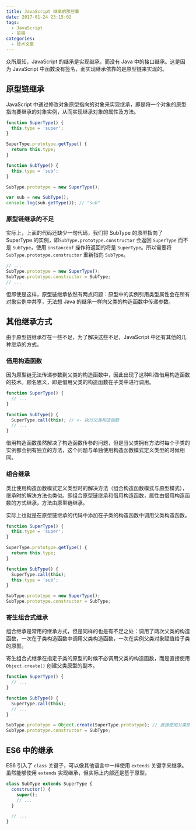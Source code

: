 ```yaml
---
title: JavaScript 继承的那些事
date: 2017-01-24 23:15:02
tags: 
  - JavaScript
  - 前端
categories: 
  - 技术文章
---
```


众所周知，JavaScript 的继承是实现继承，而没有 Java 中的接口继承。这是因为 JavaScript 中函数没有签名，而实现继承依靠的是原型链来实现的。

## 原型链继承

JavaScript 中通过修改对象原型指向的对象来实现继承，即是将一个对象的原型指向要继承的对象实例，从而实现继承对象的属性及方法。

<!--more-->

``` js
function SuperType() {
  this.type = 'super';
}

SuperType.prototype.getType() {
  return this.type;
}

function SubType() {
  this.type = 'sub';
}

SubType.prototype = new SuperType();

var sub = new SubType();
console.log(sub.getType()); // "sub"
```

### 原型链继承的不足
实际上，上面的代码还缺少一句代码，我们将 SubType 的原型指向了 SuperType 的实例，即`SubType.prototype.constructor` 会返回 `SuperType` 而不是 `SubType`，使用 `instanceof` 操作符返回的将是 `SuperType`。所以需要将 `SubType.prototype.constructor` 重新指向 `SubType`。

``` js
// ...
SubType.prototype = new SuperType();
SubType.prototype.constructor = SubType;
// ... 
```

但即使是这样，原型链继承依然有两点问题：原型中的实例引用类型属性会在所有对象实例中共享，无法想 Java 的继承一样向父类的构造函数中传递参数。

## 其他继承方式

由于原型链继承存在一些不足，为了解决这些不足，JavaScript 中还有其他的几种继承的方式。

### 借用构造函数
因为原型链无法传递参数到父类的构造函数中，因此出现了这种叫做借用构造函数的技术。顾名思义，即是借用父类的构造函数在子类中进行调用。

``` js
function SuperType() {
  // ...
}

function SubType() {
  SuperType.call(this); // <- 执行父类构造函数
  // ...
}
```

借用构造函数虽然解决了构造函数传参的问题，但是当父类拥有方法时每个子类的实例都会拥有独立的方法，这个问题与单独使用构造函数模式定义类型的时候相同。

### 组合继承
类比使用构造函数模式定义类型时的解决方法（组合构造函数模式与原型模式），继承时的解决方法也类似。即组合原型链继承和借用构造函数，属性由借用构造函数的方式继承，方法由原型链继承。

实际上也就是在原型链继承的代码中添加在子类的构造函数中调用父类构造函数。

``` js
function SuperType() {
  this.type = 'super';
}

SuperType.prototype.getType() {
  return this.type;
}

function SubType() {
  SuperType.call(this);
  this.type = 'sub';
}

SubType.prototype = new SuperType();
SubType.prototype.constructor = SubType;
```

### 寄生组合式继承
组合继承是常用的继承方式，但是同样的也是有不足之处：调用了两次父类的构造函数，一次在子类构造函数中调用父类构造函数，一次在实例父类对象赋值给子类的原型。

寄生组合式继承在指定子类的原型的时候不必调用父类的构造函数，而是直接使用 `Object.create()` 创建父类原型的副本。

``` js
function SuperType() {
  // ...
}

function SubType() {
  SuperType.call(this);
  // ...
}

SubType.prototype = Object.create(SuperType.prototype); // 直接使用父类原型创建副本
SubType.prototype.constructor = SubType;
```

## ES6 中的继承

ES6 引入了 `class` 关键子，可以像其他语言中一样使用 `extends` 关键字来继承。虽然能够使用 `extends` 实现继承，但实际上内部还是基于原型。

``` js
class SubType extends SuperType {
  constructor() {
    super();
    // ...
  }

  // ...
}
```